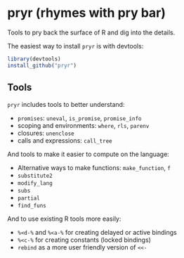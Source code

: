 # pryr (rhymes with pry bar)

Tools to pry back the surface of R and dig into the details. 

The easiest way to install `pryr` is with devtools:

```R
library(devtools)
install_github("pryr")
```

## Tools

`pryr` includes tools to better understand:

* `promises`: `uneval`, `is_promise`, `promise_info`
* scoping and environments: `where`, `rls`, `parenv`
* closures: `unenclose`
* calls and expressions: `call_tree`

And tools to make it easier to compute on the language:

* Alternative ways to make functions: `make_function`, `f`
* `substitute2`
* `modify_lang`
* `subs`
* `partial`
* `find_funs`

And to use existing R tools more easily:

* `%<d-%` and `%<a-%` for creating delayed or active bindings
* `%<c-%` for creating constants (locked bindings)
* `rebind` as a more user friendly version of `<<-`